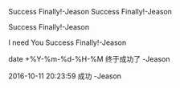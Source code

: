 Success Finally!-Jeason
Success Finally!-Jeason

 Success Finally!-Jeason

 I need You Success Finally!-Jeason

 date +%Y-%m-%d-%H-%M 终于成功了 -Jeason

 2016-10-11 20:23:59 成功 -Jeason
